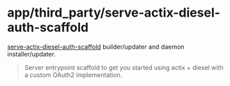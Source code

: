 app/third_party/serve-actix-diesel-auth-scaffold
================================================

[serve-actix-diesel-auth-scaffold](https://github.com/SamuelMarks/serve-actix-diesel-auth-scaffold) builder/updater and daemon installer/updater.

> Server entrypoint scaffold to get you started using actix + diesel with a custom OAuth2 implementation.
